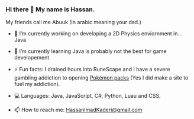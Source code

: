 ### Hi there 👋 My name is Hassan.
My friends call me Abuuk (In arabic meaning your dad.)

- 🔭 I’m currently working on developing a 2D Physics enviornment in... Java
- 🌱 I’m currently learning Java is probably not the best for game developement
- ⚡ Fun facts: I drained hours into RuneScape and I have a severe gambling addiction to opening [Pokémon packs](https://unpackeronline.netlify.app/) (Yes I did make a site to fuel my addiction).

- 💻 Languages: Java, JavaScript, C#, Python, Luau and CSS.

- 📫 How to reach me: HassanImadKaderi@gmail.com


<!--
**HassanKaderi/HassanKaderi** is a ✨ _special_ ✨ repository because its `README.md` (this file) appears on your GitHub profile.

Here are some ideas to get you started:

- 🔭 I’m currently working on ...
- 🌱 I’m currently learning ...
- 👯 I’m looking to collaborate on ...
- 🤔 I’m looking for help with ...
- 💬 Ask me about ...
- 📫 How to reach me: ...
- 😄 Pronouns: ...
- ⚡ Fun fact: ...
-->
